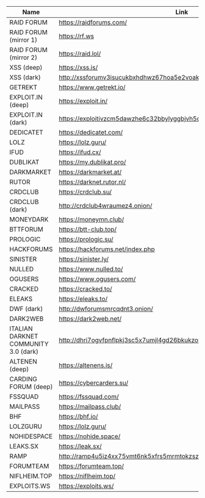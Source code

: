 |Name|Link|
| ------ | ------ |
|RAID FORUM| https://raidforums.com/|
|RAID FORUM (mirror 1)| https://rf.ws|
|RAID FORUM (mirror 2)| https://raid.lol/|
|XSS (deep)| https://xss.is/|
|XSS (dark)| http://xssforumv3isucukbxhdhwz67hoa5e2voakcfkuieq4ch257vsburuid.onion/|
|GETREKT| https://www.getrekt.io/|
|EXPLOIT.IN (deep)| https://exploit.in/|
|EXPLOIT.IN (dark)| https://exploitivzcm5dawzhe6c32bbylyggbjvh5dyvsvb5lkuz5ptmunkmqd.onion/|
|DEDICATET| https://dedicatet.com/|
|LOLZ| https://lolz.guru/|
|IFUD| https://ifud.cx/|
|DUBLIKAT| https://my.dublikat.pro/|
|DARKMARKET| https://darkmarket.at/|
|RUTOR| https://darknet.rutor.nl/|
|CRDCLUB| https://crdclub.su/|
|CRDCLUB (dark)| http://crdclub4wraumez4.onion/|
|MONEYDARK| https://moneymn.club/|
|BTTFORUM| https://btt-club.top/|
|PROLOGIC| https://prologic.su/|
|HACKFORUMS| https://hackforums.net/index.php|
|SINISTER| https://sinister.ly/|
|NULLED| https://www.nulled.to/|
|OGUSERS| https://www.ogusers.com/|
|CRACKED| https://cracked.to/|
|ELEAKS| https://eleaks.to/|
|DWF (dark)| http://dwforumsmrcqdnt3.onion/|
|DARK2WEB| https://dark2web.net/|
|ITALIAN DARKNET COMMUNITY 3.0 (dark)| http://dhri7ogvfpnflpkj3sc5x7umjl4gd26bkukzotbwdy76yjp5qvhjzmqd.onion|
|ALTENEN (deep)| https://altenens.is/|
|CARDING FORUM (deep)| https://cybercarders.su/|
|FSSQUAD| https://fssquad.com/|
|MAILPASS| https://mailpass.club/|
|BHF| https://bhf.io/|
|LOLZGURU| https://lolz.guru/|
|NOHIDESPACE| https://nohide.space/|
|LEAKS.SX| https://leak.sx/|
|RAMP| http://ramp4u5iz4xx75vmt6nk5xfrs5mrmtokzszqxhhkjqlk7pbwykaz7zid.onion/login/|
|FORUMTEAM| https://forumteam.top/|
|NIFLHEIM.TOP| https://niflheim.top/|
|EXPLOITS.WS| https://exploits.ws/|
